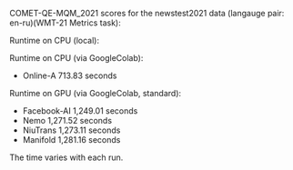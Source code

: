 COMET-QE-MQM_2021 scores for the newstest2021 data (langauge pair: en-ru)(WMT-21 Metrics task):

Runtime on CPU (local):

Runtime on CPU (via GoogleColab):

- Online-A 713.83 seconds

Runtime on GPU (via GoogleColab, standard):

- Facebook-AI 1,249.01 seconds
- Nemo 1,271.52 seconds
- NiuTrans 1,273.11 seconds
- Manifold 1,281.16 seconds

The time varies with each run.
